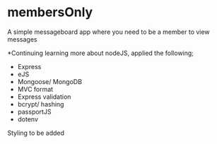 # membersOnly
A simple messageboard app where you need to be a member to view messages

*Continuing learning more about nodeJS, applied the following;
- Express
- eJS
- Mongoose/ MongoDB
- MVC format
- Express validation
- bcrypt/ hashing
- passportJS
- dotenv 

Styling to be added
